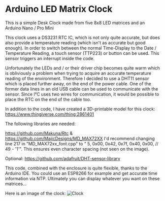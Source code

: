 # Arduino LED Matrix Clock

This is a simple Desk Clock made from five 8x8 LED matrices and an Arduino Nano / Pro Mini

This clock uses a DS3231 RTC IC, which is not only quite accurate, but does also provide a temperature reading (which isn't as accurate but good enough).
In order to switch between the normal Time-Display to the Date / Temperature Reading, a touch sensor (TTP223) or button can be used. This sensor triggers an interrupt inside the code.

Unfortunately the LEDs and / or their driver chip becomes quite warm which is obliviously a problem when trying to acquire an accurate temperature reading of the environment.
Therefore I decided to use a DHT11 sensor which is placed further away, on the end of the power cable. One of the former data lines in an old USB cable can be used to communicate with the sensor. 
Since I²C uses two wires for communication, it would be possible to place the RTC on the end of the cable too.

In addition to the code, I have created a 3D-printable model for this clock:
https://www.thingiverse.com/thing:2861401


The following libraries are needed:

https://github.com/Makuna/Rtc & https://github.com/MajicDesigns/MD_MAX72XX
I'd recommend changing line 217 in "MD_MAX72xx_font.cpp" to "  5, 0x00, 0x42, 0x7f, 0x40, 0x00,	// 49 - '1'". This ensures even character spacing (not seen on the image).

Optional: https://github.com/adafruit/DHT-sensor-library

This code, combined with the enclosure is quite flexible, thanks to the Arduino IDE.
You could use an ESP8266 for example and get accurate time information via NTP.
Ultimately you can display whatever you want on these matrices...

Here is an image of the clock:
![Clock](https://github.com/wilhelmzeuschner/arduino_led_matrix_clock/blob/master/images/IMG_20180414_124421.jpg)
